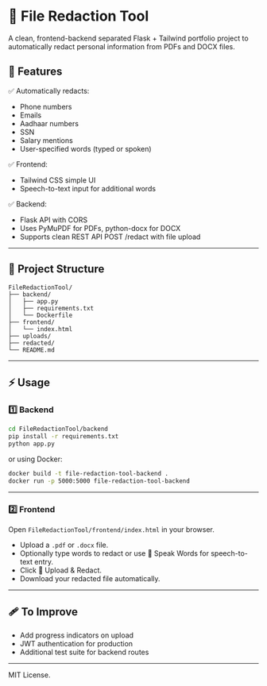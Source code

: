 # 🔏 File Redaction Tool

A clean, frontend-backend separated Flask + Tailwind portfolio project to automatically redact personal information from PDFs and DOCX files.

## 🚀 Features

✅ Automatically redacts:
- Phone numbers
- Emails
- Aadhaar numbers
- SSN
- Salary mentions
- User-specified words (typed or spoken)

✅ Frontend:
- Tailwind CSS simple UI
- Speech-to-text input for additional words

✅ Backend:
- Flask API with CORS
- Uses PyMuPDF for PDFs, python-docx for DOCX
- Supports clean REST API POST /redact with file upload

---

## 📂 Project Structure

```
FileRedactionTool/
├── backend/
│   ├── app.py
│   ├── requirements.txt
│   └── Dockerfile
├── frontend/
│   └── index.html
├── uploads/
├── redacted/
└── README.md
```

---

## ⚡ Usage

### 1️⃣ Backend

```bash
cd FileRedactionTool/backend
pip install -r requirements.txt
python app.py
```

or using Docker:

```bash
docker build -t file-redaction-tool-backend .
docker run -p 5000:5000 file-redaction-tool-backend
```

---

### 2️⃣ Frontend

Open `FileRedactionTool/frontend/index.html` in your browser.

- Upload a `.pdf` or `.docx` file.
- Optionally type words to redact or use 🎤 Speak Words for speech-to-text entry.
- Click 📝 Upload & Redact.
- Download your redacted file automatically.

---

## 🩹 To Improve

- Add progress indicators on upload
- JWT authentication for production
- Additional test suite for backend routes

---

MIT License.
